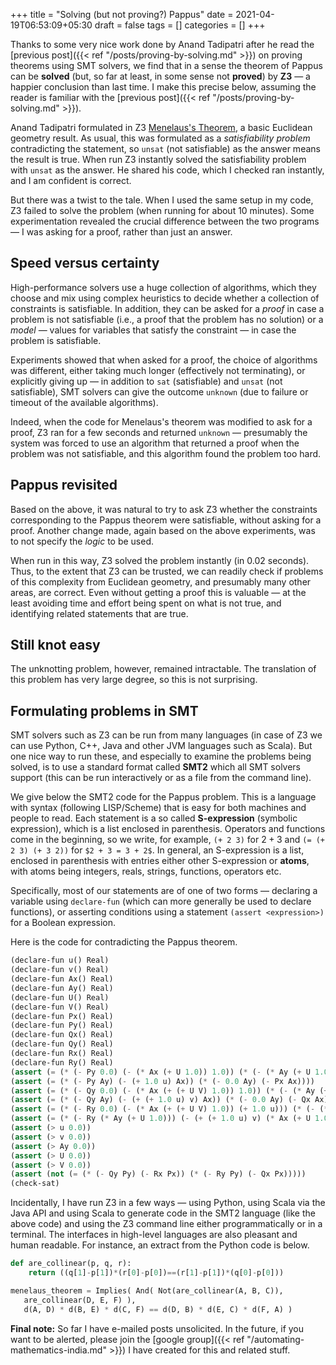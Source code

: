 +++
title = "Solving (but not proving?) Pappus"
date = 2021-04-19T06:53:09+05:30
draft = false
tags = []
categories = []
+++

Thanks to some very nice work done by Anand Tadipatri after he read the [previous post]({{< ref "/posts/proving-by-solving.md" >}}) on proving theorems using SMT solvers, we find that in a sense the theorem of Pappus can be __solved__ (but, so far at least, in some sense not __proved__) by __Z3__  &mdash; a happier conclusion than last time. I make this precise below, assuming the reader is familiar with the [previous post]({{< ref "/posts/proving-by-solving.md" >}}).
<!--more-->

Anand Tadipatri formulated in Z3 [Menelaus's Theorem](https://en.wikipedia.org/wiki/Menelaus%27s_theorem), a basic Euclidean geometry result. As usual, this was formulated as a _satisfiability problem_ contradicting the statement, so `unsat` (not satisfiable) as the answer means the result is true. When run Z3 instantly solved the satisfiability problem with `unsat` as the answer. He shared his code, which I checked ran instantly, and I am confident is correct.

But there was a twist to the tale. When I used the same setup in my code, Z3 failed to solve the problem (when running for about 10 minutes). Some experimentation revealed the crucial difference between the two programs &mdash; I was asking for a proof, rather than just an answer.

## Speed versus certainty

High-performance solvers use a huge collection of algorithms, which they choose and mix using complex heuristics to decide whether a collection of constraints is satisfiable. In addition, they can be asked for a _proof_ in case a problem is not satisfiable (i.e., a proof that the problem has no solution) or a _model_ &mdash; values for variables that satisfy the constraint &mdash; in case the problem is satisfiable.

Experiments showed that when asked for a proof, the choice of algorithms was different, either taking much longer (effectively not terminating), or explicitly giving up &mdash; in addition to `sat` (satisfiable) and `unsat` (not satisfiable), SMT solvers can give the outcome `unknown` (due to failure or timeout of the available algorithms).

Indeed, when the code for Menelaus's theorem was modified to ask for a proof, Z3 ran for a few seconds and returned `unknown` &mdash; presumably the system was forced to use an algorithm that returned a proof when the problem was not satisfiable, and this algorithm found the problem too hard.

## Pappus revisited

Based on the above, it was natural to try to ask Z3 whether the constraints corresponding to the Pappus theorem were satisfiable, without asking for a proof. Another change made, again based on the above experiments, was to not specify the _logic_ to be used.

When run in this way, Z3 solved the problem instantly (in 0.02 seconds). Thus, to the extent that Z3 can be trusted, we can readily check if problems of this complexity from Euclidean geometry, and presumably many other areas, are correct. Even without getting a proof this is valuable &mdash; at the least avoiding time and effort being spent on what is not true, and identifying related statements that are true.

## Still knot easy 

The unknotting problem, however, remained intractable. The translation of this problem has very large degree, so this is not surprising.

## Formulating problems in SMT

SMT solvers such as Z3 can be run from many languages (in case of Z3 we can use Python, C++, Java and other JVM languages such as Scala). But one nice way to run these, and especially to examine the problems being solved, is to use a standard format called __SMT2__ which all SMT solvers support (this can be run interactively or as a file from the command line).

We give below the SMT2 code for the Pappus problem. This is a language with syntax (following LISP/Scheme) that is easy for both machines and people to read.
Each statement is a so called __S-expression__ (symbolic expression), which is a list enclosed in parenthesis. Operators and functions come in the beginning, so we write, for example, `(+ 2 3)` for $2 + 3$ and `(= (+ 2 3) (+ 3 2))` for `$2 + 3 = 3 + 2$`. In general, an S-expression is a list, enclosed in parenthesis with entries either other S-expression or __atoms__, with atoms being integers, reals, strings, functions, operators etc.

Specifically, most of our statements are of one of two forms &mdash; declaring a variable using `declare-fun` (which can more generally be used to declare functions), or asserting conditions using a statement `(assert <expression>)` for a Boolean expression.

Here is the code for contradicting the Pappus theorem.

``` scheme
(declare-fun u() Real)
(declare-fun v() Real)
(declare-fun Ax() Real)
(declare-fun Ay() Real)
(declare-fun U() Real)
(declare-fun V() Real)
(declare-fun Px() Real)
(declare-fun Py() Real)
(declare-fun Qx() Real)
(declare-fun Qy() Real)
(declare-fun Rx() Real)
(declare-fun Ry() Real)
(assert (= (* (- Py 0.0) (- (* Ax (+ U 1.0)) 1.0)) (* (- (* Ay (+ U 1.0)) 0.0) (- Px 1.0))))
(assert (= (* (- Py Ay) (- (+ 1.0 u) Ax)) (* (- 0.0 Ay) (- Px Ax))))
(assert (= (* (- Qy 0.0) (- (* Ax (+ (+ U V) 1.0)) 1.0)) (* (- (* Ay (+ (+ U V) 1.0)) 0.0) (- Qx 1.0))))
(assert (= (* (- Qy Ay) (- (+ (+ 1.0 u) v) Ax)) (* (- 0.0 Ay) (- Qx Ax))))
(assert (= (* (- Ry 0.0) (- (* Ax (+ (+ U V) 1.0)) (+ 1.0 u))) (* (- (* Ay (+ (+ U V) 1.0)) 0.0) (- Rx (+ 1.0 u)))))
(assert (= (* (- Ry (* Ay (+ U 1.0))) (- (+ (+ 1.0 u) v) (* Ax (+ U 1.0)))) (* (- 0.0 (* Ay (+ U 1.0))) (- Rx (* Ax (+ U 1.0))))))
(assert (> u 0.0))
(assert (> v 0.0))
(assert (> Ay 0.0))
(assert (> U 0.0))
(assert (> V 0.0))
(assert (not (= (* (- Qy Py) (- Rx Px)) (* (- Ry Py) (- Qx Px)))))
(check-sat)
```

Incidentally, I have run Z3 in a few ways &mdash; using Python, using Scala via the Java API and using Scala to generate code in the SMT2 language (like the above code) and using the Z3 command line either programmatically or in a terminal. The interfaces in high-level languages are also pleasant and human readable. For instance, an extract from the Python code is below.

```python
def are_collinear(p, q, r):
    return ((q[1]-p[1])*(r[0]-p[0])==(r[1]-p[1])*(q[0]-p[0]))

menelaus_theorem = Implies( And( Not(are_collinear(A, B, C)), 
   are_collinear(D, E, F) ), 
   d(A, D) * d(B, E) * d(C, F) == d(D, B) * d(E, C) * d(F, A) )
```

__Final note:__ So far I have e-mailed posts unsolicited. In the future, if you want to be alerted, please join the [google group]({{< ref "/automating-mathematics-india.md" >}}) I have created for this and related stuff.
